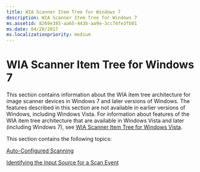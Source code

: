 ```yaml
---
title: WIA Scanner Item Tree for Windows 7
description: WIA Scanner Item Tree for Windows 7
ms.assetid: 8269e385-aa65-443b-aa9e-3cc74fe3fb01
ms.date: 04/20/2017
ms.localizationpriority: medium
---
```


# WIA Scanner Item Tree for Windows 7


This section contains information about the WIA item tree architecture for image scanner devices in Windows 7 and later versions of Windows. The features described in this section are not available in earlier versions of Windows, including Windows Vista. For information about features of the WIA item tree architecture that are available in Windows Vista and later (including Windows 7), see [WIA Scanner Item Tree for Windows Vista](wia-scanner-item-tree-for-windows-vista.md).

This section contains the following topics:

[Auto-Configured Scanning](auto-configured-scanning.md)

[Identifying the Input Source for a Scan Event](identifying-the-input-source-for-a-scan-event.md)

 

 




